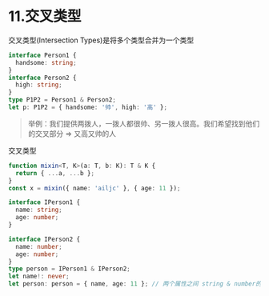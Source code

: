 # 11.交叉类型

交叉类型(Intersection Types)是将多个类型合并为一个类型

```ts
interface Person1 {
  handsome: string;
}
interface Person2 {
  high: string;
}
type P1P2 = Person1 & Person2;
let p: P1P2 = { handsome: '帅', high: '高' };
```

> 举例：我们提供两拨人，一拨人都很帅、另一拨人很高。我们希望找到他们的交叉部分 => 又高又帅的人

交叉类型

```ts
function mixin<T, K>(a: T, b: K): T & K {
  return { ...a, ...b };
}
const x = mixin({ name: 'ailjc' }, { age: 11 });
```

```ts
interface IPerson1 {
  name: string;
  age: number;
}

interface IPerson2 {
  name: number;
  age: number;
}
type person = IPerson1 & IPerson2;
let name!: never;
let person: person = { name, age: 11 }; // 两个属性之间 string & number的值为never
```
